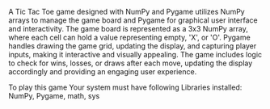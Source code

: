 A Tic Tac Toe game designed with NumPy and Pygame utilizes NumPy arrays to manage the game board and Pygame for graphical user interface and interactivity. The game board is represented as a 3x3 NumPy array, where each cell can hold a value representing empty, 'X', or 'O'. Pygame handles drawing the game grid, updating the display, and capturing player inputs, making it interactive and visually appealing. The game includes logic to check for wins, losses, or draws after each move, updating the display accordingly and providing an engaging user experience.

To play this game Your system must have following Libraries installed: NumPy, Pygame, math, sys
